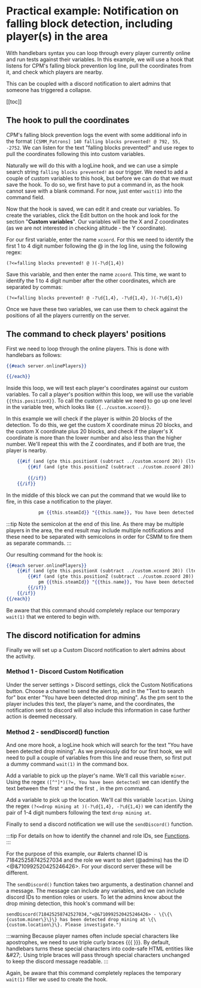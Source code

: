 # Practical example: Notification on falling block detection, including player(s) in the area

With handlebars syntax you can loop through every player currently online and run tests against their variables. In this example, we will use a hook that listens for CPM's falling block prevention log line, pull the coordinates from it, and check which players are nearby.

This can be coupled with a discord notification to alert admins that someone has triggered a collapse.

[[toc]]

## The hook to pull the coordinates

CPM's falling block prevention logs the event with some additional info in the format `[CSMM_Patrons] 140 falling blocks prevented! @ 792, 55, -2752`. We can listen for the text "falling blocks prevented!" and use regex to pull the coordinates following this into custom variables.

Naturally we will do this with a logLine hook, and we can use a simple search string `falling blocks prevented!` as our trigger. We need to add a couple of custom variables to this hook, but before we can do that we must save the hook. To do so, we first have to put a command in, as the hook cannot save with a blank command. For now, just enter `wait(1)` into the command field.

Now that the hook is saved, we can edit it and create our variables. To create the variables, click the Edit button on the hook and look for the section "**Custom variables**". Our variables will be the X and Z coordinates (as we are not interested in checking altitude - the Y coordinate).

For our first variable, enter the name `xcoord`. For this we need to identify the first 1 to 4 digit number following the @ in the log line, using the following regex:

```regex
(?<=falling blocks prevented! @ )(-?\d{1,4})
```

Save this variable, and then enter the name `zcoord`. This time, we want to identify the 1 to 4 digit number after the other coordinates, which are separated by commas:

```regex
(?<=falling blocks prevented! @ -?\d{1,4}, -?\d{1,4}, )(-?\d{1,4})
```

Once we have these two variables, we can use them to check against the positions of all the players currently on the server.

## The command to check players' positions

First we need to loop through the online players. This is done with handlebars as follows:

```handlebars
{{#each server.onlinePlayers}}

{{/each}}
```

Inside this loop, we will test each player's coordinates against our custom variables. To call a player's position within this loop, we will use the variable <code v-pre>{{this.positionX}}</code>. To call the custom variable we need to go up one level in the variable tree, which looks like <code v-pre>{{../custom.xcoord}}</code>.

In this example we will check if the player is within 20 blocks of the detection. To do this, we get the custom X coordinate minus 20 blocks, and the custom X coordinate plus 20 blocks, and check if the player's X coordinate is more than the lower number and also less than the higher number. We'll repeat this with the Z coordinates, and if both are true, the player is nearby.

```handlebars
    {{#if (and (gte this.positionX (subtract ../custom.xcoord 20)) (lte this.positionX (sum ../custom.xcoord 20)))}}
        {{#if (and (gte this.positionZ (subtract ../custom.zcoord 20)) (lte this.positionZ (sum ../custom.zcoord 20)))}}
        
        {{/if}}
    {{/if}}
```

In the middle of this block we can put the command that we would like to fire, in this case a notification to the player.

```handlebars
            pm {{this.steamId}} "{{this.name}}, You have been detected drop mining at {{this.positionX}}, {{this.positionZ}}. Staff have been alerted.";
```

:::tip
Note the semicolon at the end of this line. As there may be multiple players in the area, the end result may include multiple notifications and these need to be separated with semicolons in order for CSMM to fire them as separate commands.
:::

Our resulting command for the hook is:

```handlebars
{{#each server.onlinePlayers}}
    {{#if (and (gte this.positionX (subtract ../custom.xcoord 20)) (lte this.positionX (sum ../custom.xcoord 20)))}}
        {{#if (and (gte this.positionZ (subtract ../custom.zcoord 20)) (lte this.positionZ (sum ../custom.zcoord 20)))}}
            pm {{this.steamId}} "{{this.name}}, You have been detected drop mining at {{this.positionX}}, {{this.positionZ}}. Staff have been alerted.";
        {{/if}}
    {{/if}}
{{/each}}
```

Be aware that this command should completely replace our temporary `wait(1)` that we entered to begin with.

## The discord notification for admins

Finally we will set up a Custom Discord notification to alert admins about the activity.

### Method 1 - Discord Custom Notification

Under the server settings > Discord settings, click the Custom Notifications button. Choose a channel to send the alert to, and in the "Text to search for" box enter "You have been detected drop mining". As the pm sent to the player includes this text, the player's name, and the coordinates, the notification sent to discord will also include this information in case further action is deemed necessary.

### Method 2 - sendDiscord() function

And one more hook, a logLine hook which will search for the text "You have been detected drop mining". As we previously did for our first hook, we will need to pull a couple of variables from this line and reuse them, so first put a dummy command `wait(1)` in the command box.

Add a variable to pick up the player's name. We'll call this variable `miner`. Using the regex `([^"]*)(?=, You have been detected)` we can identify the text between the first `"` and the first `,` in the pm command.

Add a variable to pick up the location. We'll cal this variable `location`. Using the regex `(?<=drop mining at )(-?\d{1,4}, -?\d{1,4})` we can identify the pair of 1-4 digit numbers following the text `drop mining at`.

Finally to send a discord notification we will use the `sendDiscord()` function.

:::tip
For details on how to identify the channel and role IDs, see [Functions](/en/CSMM/functions.html). 
:::

For the purpose of this example, our #alerts channel ID is 718425258742527034 and the role we want to alert (@admins) has the ID <@&710992520425246426>. For your discord server these will be different.

The `sendDiscord()` function takes two arguments, a destination channel and a message. The message can include any variables, and we can include discord IDs to mention roles or users. To let the admins know about the drop mining detection, this hook's command will be:

```
sendDiscord(718425258742527034,"<@&710992520425246426> - \{\{\{custom.miner\}\}\} has been detected drop mining at \{\{custom.location\}\}. Please investigate.")
```

:::warning
Because player names often include special characters like apostrophes, we need to use triple curly braces \{\{\{ \}\}\}. By default, handlebars turns these special characters into code-safe HTML entities like \&\#27;. Using triple braces will pass through special characters unchanged to keep the discord message readable.
:::

Again, be aware that this command completely replaces the temporary `wait(1)` filler we used to create the hook.